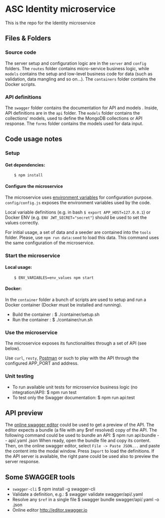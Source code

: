 # ASC Identity microservice

This is the repo for the Identity microservice

## Files & Folders

### Source code

The server setup and configuration logic are in the `server` and `config` folders. The `routes` folder contains micro-service business logic, while `models` contains the setup and low-level business code for data (such as validation, data mangling and so on...). The `containers` folder contains the Docker scripts.

### API definitions

The `swagger` folder contains the documentation for API and models . Inside, API definitions are in the `api` folder. The `models` folder contains the collections' models, used to define the MongoDB collections or API response.  The `forms` folder contains the models used for data input.

## Code usage notes

### Setup

#### Get dependencies:

        $ npm install

#### Configure the microservice
The microservice uses [environment variables](https://nodejs.org/api/process.html#process_process_env) for configuration purpose. `config/config.js` exposes the environment variables used by the code.

Local variable definitions (e.g. in  bash `$ export APP_HOST=127.0.0.1`) or Docker ENV (e.g. `ENV JWT_SECRET="secret"`) should be used to set the values correctly.

For initial usage, a set of data and a seeder are contained into the `tools` folder. Please, use `npm run data:seed` to load this data. This command uses the same configuration of the microservice.

### Start the microservice

#### Local usage:

        $ ENV_VARIABLES=env_values npm start

#### Docker:
In the `container` folder a bunch of scripts are used to setup and run a Docker container (Docker must be installed and running).

- Build the container :
        $ ./container/setup.sh
- Run the container :
        $ ./container/run.sh

### Use the microservice
The microservice exposes its functionalities through a set of API (see below).

Use `curl`, `resty`, [Postman](http://www.getpostman.com/) or such to play with the API through the configured APP_PORT and address.

### Unit testing

- To run available unit tests for microservice business logic (no integration/API):
        $ npm run test
- To test only the Swagger documentation:
        $ npm run api:test

## API preview
The [online swagger editor](http://editor.swagger.io) could be used to get a preview of the API. The editor expects a bundle (a file with any $ref resolved) copy of the API.
The following command could be used to bundle an API:
        $ npm run api:bundle -- api/<apiname>.yaml <bundlename>.json
When ready, open the bundle file and copy its content. Then, on the online swagger editor, select `File -> Paste JSON...` and paste the content into the modal window. Press `Import` to load the definitions. If the API server is available, the right pane could be used also to preview the server response.

## Some SWAGGER tools

- `swagger-cli`
        $ npm install -g swagger-cli
- Validate a definition, e.g.:
        $ swagger validate swagger/api/<apiname>.yaml
- Resolve any `$ref` in a single file
        $ swagger bundle swagger/api/<apiname>.yaml -o <bundlename>.json
- Online editor
        http://editor.swagger.io
